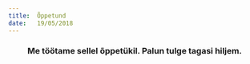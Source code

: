 ```yaml
---
title:  Õppetund
date:   19/05/2018
---
```


### <center>Me töötame sellel õppetükil. Palun tulge tagasi hiljem.</center>